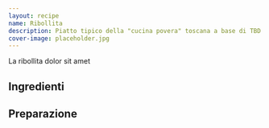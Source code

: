 ```yaml
---
layout: recipe
name: Ribollita
description: Piatto tipico della "cucina povera" toscana a base di TBD.
cover-image: placeholder.jpg
---
```

La ribollita dolor sit amet
## Ingredienti

## Preparazione